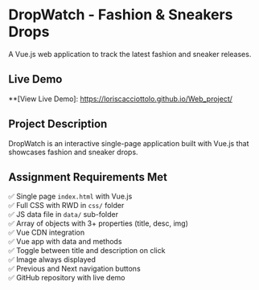 # DropWatch - Fashion & Sneakers Drops

A Vue.js web application to track the latest fashion and sneaker releases.

## Live Demo

**[View Live Demo]: https://loriscacciottolo.github.io/Web_project/

## Project Description

DropWatch is an interactive single-page application built with Vue.js that showcases fashion and sneaker drops. 


## Assignment Requirements Met

✅ Single page `index.html` with Vue.js  
✅ Full CSS with RWD in `css/` folder  
✅ JS data file in `data/` sub-folder  
✅ Array of objects with 3+ properties (title, desc, img)  
✅ Vue CDN integration  
✅ Vue app with data and methods  
✅ Toggle between title and description on click  
✅ Image always displayed  
✅ Previous and Next navigation buttons  
✅ GitHub repository with live demo  

